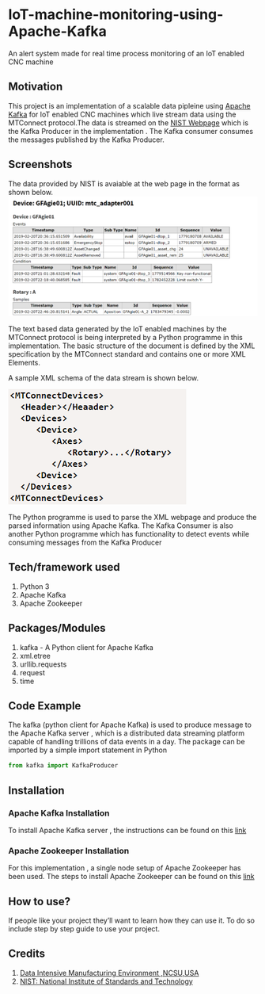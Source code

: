 # IoT-machine-monitoring-using-Apache-Kafka
An alert system made for real time process monitoring of an IoT enabled CNC machine

## Motivation
This project is an implementation of a scalable data pipleine using [Apache Kafka](https://kafka.apache.org/) for IoT enabled CNC machines which live stream data using the MTConnect protocol.The data is streamed on the [NIST Webpage](https://smstestbed.nist.gov/vds/current) which is the Kafka Producer in the implementation . 
The Kafka consumer consumes the messages published by the Kafka Producer.



## Screenshots
The data provided by NIST is avaiable at the web page in the format as shown below.
![nist](https://github.com/rsher60/IoT-machine-monitoring-using-Apache-Kafka/blob/master/nist.png)

The text based data generated by the IoT enabled machines by the MTConnect protocol is being interpreted by a Python programme in this implementation. The basic structure of the document is defined by the XML specification by the MTConnect standard and contains one or more XML Elements.

A sample XML schema of the data stream is shown below.

![mtc](https://github.com/rsher60/IoT-machine-monitoring-using-Apache-Kafka/blob/master/mtc.png)

The Python programme is used to parse the XML webpage and produce the parsed information using Apache Kafka. The Kafka Consumer is also another Python programme which has functionality to detect events while consuming messages from the Kafka Producer

## Tech/framework used
1. Python 3
2. Apache Kafka
3. Apache Zookeeper


## Packages/Modules 
1. kafka - A Python client for Apache Kafka
2. xml.etree
3. urllib.requests
4. request
5. time

## Code Example
The kafka (python client for Apache Kafka) is used to produce message to the Apache Kafka server , which is a distributed data streaming platform capable of handling trillions of data events in a day. The package can be imported by a simple import statement in Python
```python
from kafka import KafkaProducer
```

## Installation

### Apache Kafka Installation
To install Apache Kafka server , the instructions can be found on this [link](https://dzone.com/articles/running-apache-kafka-on-windows-os)

### Apache Zookeeper Installation
For this implementation , a single node setup of Apache Zookeeper has been used. The steps to install Apache Zookeeper can be found on this [link](https://dzone.com/articles/running-apache-kafka-on-windows-os)
### 

## How to use?
If people like your project they’ll want to learn how they can use it. To do so include step by step guide to use your project.


## Credits
1. [Data Intensive Manufacturing Environment ,NCSU,USA](https://www.dimelab.org/)
2. [NIST: National Institute of Standards and Technology](https://www.nist.gov/)


